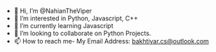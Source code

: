 - 👋 Hi, I’m @NahianTheViper
- 👀 I’m interested in Python, Javascript, C++
- 🌱 I’m currently learning Javascript
- 💞️ I’m looking to collaborate on Python Projects.
- 📫 How to reach me- My Email Address:  bakhtiyar.cs@outlook.com

<!---
NahianTheViper/NahianTheViper is a ✨ special ✨ repository because its `README.md` (this file) appears on your GitHub profile.
You can click the Preview link to take a look at your changes.
--->
